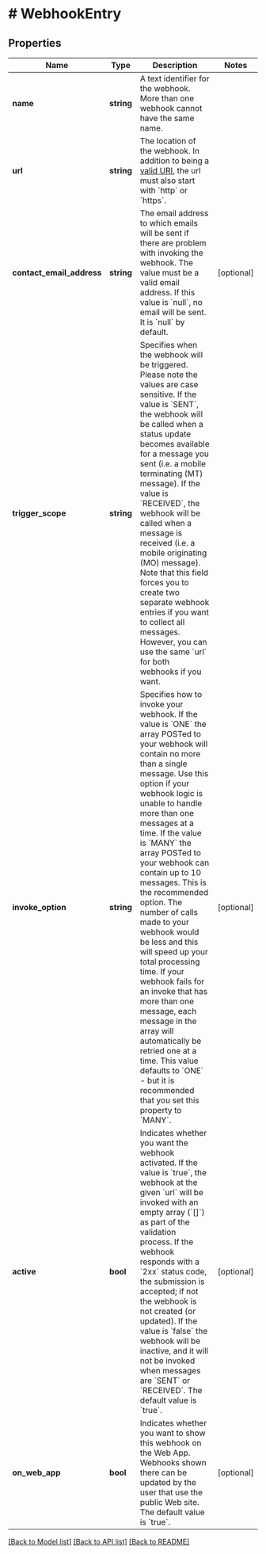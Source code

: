 # # WebhookEntry

## Properties

Name | Type | Description | Notes
------------ | ------------- | ------------- | -------------
**name** | **string** | A text identifier for the webhook. More than one webhook cannot have the same name. |
**url** | **string** | The location of the webhook.  In addition to being a [valid URI](https://en.wikipedia.org/wiki/Uniform_Resource_Identifier#Syntax), the url must also start with &#x60;http&#x60; or &#x60;https&#x60;. |
**contact_email_address** | **string** | The email address to which emails will be sent if there are problem with invoking the webhook.  The value must be a valid email address. If this value is &#x60;null&#x60;, no email will be sent.  It is &#x60;null&#x60; by default. | [optional]
**trigger_scope** | **string** | Specifies when the webhook will be triggered.    Please note the values are case sensitive.  If the value is &#x60;SENT&#x60;, the webhook will be called when a status update becomes available for a message you sent (i.e. a mobile terminating (MT) message).  If the value is &#x60;RECEIVED&#x60;, the webhook will be called when a message is received (i.e. a mobile originating (MO) message).  Note that this field forces you to create two separate webhook entries if you want to collect all messages.  However,  you can use the same &#x60;url&#x60; for both webhooks if you want. |
**invoke_option** | **string** | Specifies how to invoke your webhook.  If the value is &#x60;ONE&#x60; the array POSTed to your webhook will contain no more than a single message.  Use this option if your webhook logic is unable to handle more than one messages at a time.  If the value is &#x60;MANY&#x60; the array POSTed to your webhook can contain up to 10 messages.  This is the recommended option.  The number of calls made to your webhook would be less and this will speed up your total processing time. If your webhook fails for an invoke that has more than one message, each message in the array will automatically be retried one at a time.   This value defaults to &#x60;ONE&#x60; - but it is recommended that you set this property to &#x60;MANY&#x60;. | [optional]
**active** | **bool** | Indicates whether you want the webhook activated.  If the value is &#x60;true&#x60;, the webhook at the given &#x60;url&#x60; will be invoked with an empty array (&#x60;[]&#x60;) as part of the validation process. If the webhook responds with a &#x60;2xx&#x60; status code, the submission is accepted; if not the webhook is not created (or updated).  If the value is &#x60;false&#x60; the webhook will be inactive, and it will not be invoked when messages are &#x60;SENT&#x60; or &#x60;RECEIVED&#x60;.  The default value is &#x60;true&#x60;. | [optional]
**on_web_app** | **bool** | Indicates whether you want to show this webhook on the Web App.  Webhooks shown there can be updated by the user that use the public Web site.  The default value is &#x60;true&#x60;. | [optional]

[[Back to Model list]](../../README.md#models) [[Back to API list]](../../README.md#endpoints) [[Back to README]](../../README.md)
